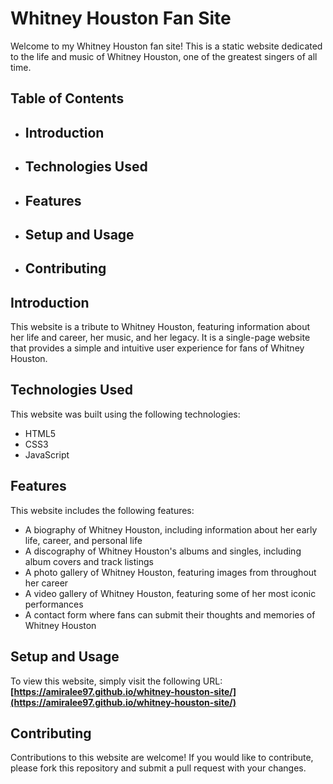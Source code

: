 # **Whitney Houston Fan Site**

Welcome to my Whitney Houston fan site! This is a static website dedicated to the life and music of Whitney Houston, one of the greatest singers of all time.

## **Table of Contents**

- ## **Introduction**
- ## **Technologies Used**
- ## **Features**
- ## **Setup and Usage**
- ## **Contributing**


## **Introduction**

This website is a tribute to Whitney Houston, featuring information about her life and career, her music, and her legacy. It is a single-page website that provides a simple and intuitive user experience for fans of Whitney Houston.

## **Technologies Used**

This website was built using the following technologies:

- HTML5
- CSS3
- JavaScript

## **Features**

This website includes the following features:

- A biography of Whitney Houston, including information about her early life, career, and personal life
- A discography of Whitney Houston's albums and singles, including album covers and track listings
- A photo gallery of Whitney Houston, featuring images from throughout her career
- A video gallery of Whitney Houston, featuring some of her most iconic performances
- A contact form where fans can submit their thoughts and memories of Whitney Houston

## **Setup and Usage**

To view this website, simply visit the following URL: **[https://amiralee97.github.io/whitney-houston-site/](https://amiralee97.github.io/whitney-houston-site/)**

## **Contributing**

Contributions to this website are welcome! If you would like to contribute, please fork this repository and submit a pull request with your changes.

